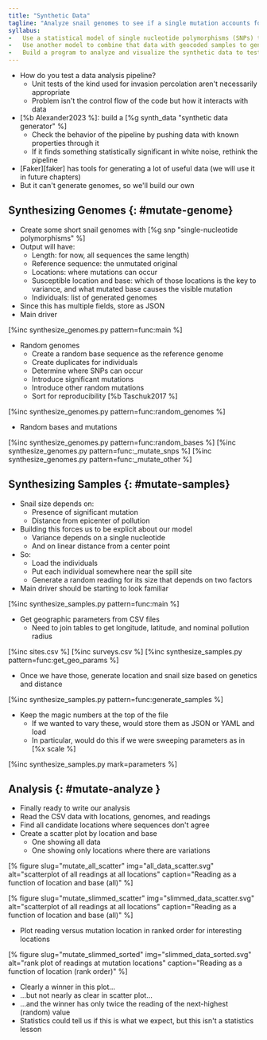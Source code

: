 ```yaml
---
title: "Synthetic Data"
tagline: "Analyze snail genomes to see if a single mutation accounts for size differences."
syllabus:
-   Use a statistical model of single nucleotide polymorphisms (SNPs) to synthesize genomic data.
-   Use another model to combine that data with geocoded samples to generate snail sizes.
-   Build a program to analyze and visualize the synthetic data to test the analysis pipeline.
---
```


-   How do you test a data analysis pipeline?
    -   Unit tests of the kind used for invasion percolation aren't necessarily appropriate
    -   Problem isn't the control flow of the code but how it interacts with data
-   [%b Alexander2023 %]: build a [%g synth_data "synthetic data generator" %]
    -   Check the behavior of the pipeline by pushing data with known properties through it
    -   If it finds something statistically significant in white noise, rethink the pipeline
-   [Faker][faker] has tools for generating a lot of useful data (we will use it in future chapters)
-   But it can't generate genomes, so we'll build our own

## Synthesizing Genomes {: #mutate-genome}

-   Create some short snail genomes with [%g snp "single-nucleotide polymorphisms" %]
-   Output will have:
    -   Length: for now, all sequences the same length)
    -   Reference sequence: the unmutated original
    -   Locations: where mutations can occur
    -   Susceptible location and base: which of those locations is the key to variance,
        and what mutated base causes the visible mutation
    -   Individuals: list of generated genomes
-   Since this has multiple fields, store as JSON
-   Main driver

[%inc synthesize_genomes.py pattern=func:main %]

-   Random genomes
    -   Create a random base sequence as the reference genome
    -   Create duplicates for individuals
    -   Determine where SNPs can occur
    -   Introduce significant mutations
    -   Introduce other random mutations
    -   Sort for reproducibility [%b Taschuk2017 %]

[%inc synthesize_genomes.py pattern=func:random_genomes %]

-   Random bases and mutations

[%inc synthesize_genomes.py pattern=func:random_bases %]
[%inc synthesize_genomes.py pattern=func:_mutate_snps %]
[%inc synthesize_genomes.py pattern=func:_mutate_other %]

## Synthesizing Samples {: #mutate-samples}

-   Snail size depends on:
    -   Presence of significant mutation
    -   Distance from epicenter of pollution
-   Building this forces us to be explicit about our model
    -   Variance depends on a single nucleotide
    -   And on linear distance from a center point
-   So:
    -   Load the individuals
    -   Put each individual somewhere near the spill site
    -   Generate a random reading for its size that depends on two factors
-   Main driver should be starting to look familiar

[%inc synthesize_samples.py pattern=func:main %]

-   Get geographic parameters from CSV files
    -   Need to join tables to get longitude, latitude, and nominal pollution radius

[%inc sites.csv %]
[%inc surveys.csv %]
[%inc synthesize_samples.py pattern=func:get_geo_params %]

-   Once we have those, generate location and snail size based on genetics and distance

[%inc synthesize_samples.py pattern=func:generate_samples %]

-   Keep the magic numbers at the top of the file
    -   If we wanted to vary these, would store them as JSON or YAML and load
    -   In particular, would do this if we were sweeping parameters as in [%x scale %]

[%inc synthesize_samples.py mark=parameters %]

## Analysis {: #mutate-analyze }

-   Finally ready to write our analysis
-   Read the CSV data with locations, genomes, and readings
-   Find all candidate locations where sequences don't agree
-   Create a scatter plot by location and base
    -   One showing all data
    -   One showing only locations where there are variations

[% figure
   slug="mutate_all_scatter"
   img="all_data_scatter.svg"
   alt="scatterplot of all readings at all locations"
   caption="Reading as a function of location and base (all)"
%]

[% figure
   slug="mutate_slimmed_scatter"
   img="slimmed_data_scatter.svg"
   alt="scatterplot of all readings at all locations"
   caption="Reading as a function of location and base (all)"
%]

-   Plot reading versus mutation location in ranked order for interesting locations

[% figure
   slug="mutate_slimmed_sorted"
   img="slimmed_data_sorted.svg"
   alt="rank plot of readings at mutation locations"
   caption="Reading as a function of location (rank order)"
%]

-   Clearly a winner in this plot…
-   …but not nearly as clear in scatter plot…
-   …and the winner has only twice the reading of the next-highest (random) value
-   Statistics could tell us if this is what we expect,
    but this isn't a statistics lesson
